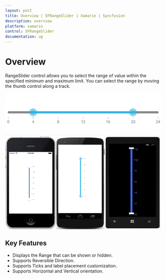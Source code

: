 ```yaml
---
layout: post
title: Overview | SFRangeSlider | Xamarin | Syncfusion
description: overview
platform: xamarin
control: SFRangeSlider
documentation: ug
---
```


# Overview

RangeSlider control allows you to select the range of value within the specified minimum and maximum limit. You can select the range by moving the thumb control along a track.

![](Overview_images/img1.png)


![](images/overview.png)

## Key Features

* Displays the Range that can be shown or hidden.
* Supports Reversible Direction.
* Supports Ticks and label placement customization.
* Supports Horizontal and Vertical orientation.
